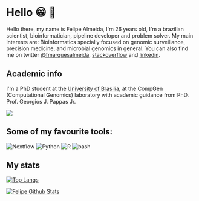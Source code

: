 # Hello :grin: :wave:
Hello there, my name is Felipe Almeida, I'm 26 years old, I'm a brazilian scientist, bioinformatician, pipeline developer and problem solver. My main interests are: Bioinformatics specially focused on genomic surveillance, precision medicine, and microbial genomics in general. You can also find me on twitter [@fmarquesalmeida](https://twitter.com/fmarquesalmeida), [stackoverflow](https://stackoverflow.com/users/12711021/felipe-almeida) and [linkedin](https://www.linkedin.com/in/almeida-fm).

## Academic info

I'm a PhD student at the [University of Brasilia](https://unb.br/), at the CompGen (Computational Genomics) laboratory with academic guidance from PhD. Prof. Georgios J. Pappas Jr. 

[![](https://img.shields.io/badge/ORCID-informational?style=flat&logo=ORCID&logoColor=white&color=A6CE39)](https://orcid.org/0000-0002-6855-3379)

## Some of my favourite tools:
![Nextflow](https://api.iconify.design/file-icons:nextflow.svg?color=%2327ae60&width=30&height=30)
![Python](https://api.iconify.design/logos:python.svg?width=30&height=30)
![R](https://api.iconify.design/logos:r-lang.svg?width=30&height=30')
![bash](https://api.iconify.design/logos:bash-icon.svg?width=30&height=30)

## My stats
[![Top Langs](https://github-readme-stats.vercel.app/api/top-langs/?username=fmalmeida&layout=compact&hide=tex,css,html,scss,ruby,javascript,pep8,roff&exclude_repo=dotfiles,mxrcon,website-nos,study_notes&theme=vue)](https://github.com/anuraghazra/github-readme-stats)

[![Felipe Github Stats](https://github-readme-stats.vercel.app/api?username=fmalmeida&count_private=true&show_icons=true&theme=vue)](https://github.com/fmalmeida/github-readme-stats)

<!--
    Top pipelines or repositories

## Main productions

<a href="https://github.com/fmalmeida/bacannot">
  <img align="center" src="https://github-readme-stats.vercel.app/api/pin/?username=fmalmeida&repo=bacannot" />
</a>
<a href="https://github.com/fmalmeida/mpgap">
  <img align="center" src="https://github-readme-stats.vercel.app/api/pin/?username=fmalmeida&repo=mpgap" />
</a>
<a href="https://github.com/fmalmeida/ngs-preprocess">
  <img align="center" src="https://github-readme-stats.vercel.app/api/pin/?username=fmalmeida&repo=ngs-preprocess" />
</a>
<a href="https://github.com/fmalmeida/gff-toolbox">
  <img align="center" src="https://github-readme-stats.vercel.app/api/pin/?username=fmalmeida&repo=gff-toolbox" />
</a>
-->
